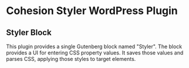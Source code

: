 # Cohesion Styler WordPress Plugin

## Styler Block

This plugin provides a single Gutenberg block named "Styler". The block provides a UI for entering CSS property values. It saves those values and parses CSS, applying those styles to target elements.
